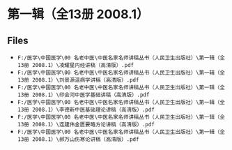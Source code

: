 # 第一辑（全13册 2008.1）

## Files

- `F:/医学\中国医学\00 名老中医\中医名家名师讲稿丛书（人民卫生出版社）\第一辑（全13册 2008.1）\凌耀星内经讲稿（高清版）.pdf`
- `F:/医学\中国医学\00 名老中医\中医名家名师讲稿丛书（人民卫生出版社）\第一辑（全13册 2008.1）\刘景源温病学讲稿（高清版）.pdf`
- `F:/医学\中国医学\00 名老中医\中医名家名师讲稿丛书（人民卫生出版社）\第一辑（全13册 2008.1）\印会河中医学基础讲稿（高清版）.pdf`
- `F:/医学\中国医学\00 名老中医\中医名家名师讲稿丛书（人民卫生出版社）\第一辑（全13册 2008.1）\李德新中医基础理论讲稿（高清版）.pdf`
- `F:/医学\中国医学\00 名老中医\中医名家名师讲稿丛书（人民卫生出版社）\第一辑（全13册 2008.1）\连建伟金匮要略方论讲稿（高清版）.pdf`
- `F:/医学\中国医学\00 名老中医\中医名家名师讲稿丛书（人民卫生出版社）\第一辑（全13册 2008.1）\郝万山伤寒论讲稿（高清版）.pdf`
